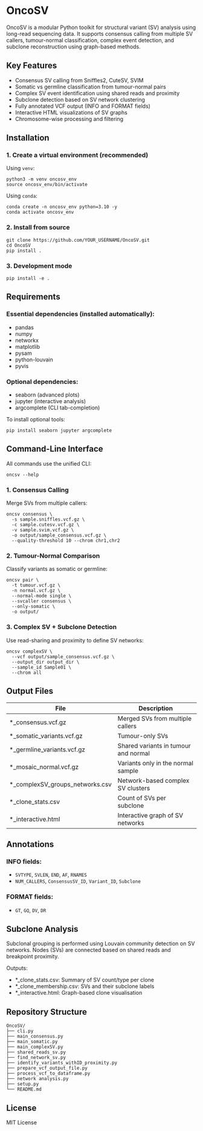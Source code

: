 OncoSV
=======

OncoSV is a modular Python toolkit for structural variant (SV) analysis using long-read sequencing data. It supports consensus calling from multiple SV callers, tumour-normal classification, complex event detection, and subclone reconstruction using graph-based methods.

Key Features
------------

- Consensus SV calling from Sniffles2, CuteSV, SVIM
- Somatic vs germline classification from tumour-normal pairs
- Complex SV event identification using shared reads and proximity
- Subclone detection based on SV network clustering
- Fully annotated VCF output (INFO and FORMAT fields)
- Interactive HTML visualizations of SV graphs
- Chromosome-wise processing and filtering

Installation
------------

### 1. Create a virtual environment (recommended)

Using `venv`:
```
python3 -m venv oncosv_env
source oncosv_env/bin/activate
```

Using `conda`:
```
conda create -n oncosv_env python=3.10 -y
conda activate oncosv_env
```

### 2. Install from source
```
git clone https://github.com/YOUR_USERNAME/OncoSV.git
cd OncoSV
pip install .
```

### 3. Development mode
```
pip install -e .
```

Requirements
------------

### Essential dependencies (installed automatically):
- pandas
- numpy
- networkx
- matplotlib
- pysam
- python-louvain
- pyvis

### Optional dependencies:
- seaborn (advanced plots)
- jupyter (interactive analysis)
- argcomplete (CLI tab-completion)

To install optional tools:
```
pip install seaborn jupyter argcomplete
```

Command-Line Interface
----------------------

All commands use the unified CLI:

```
oncsv --help
```

### 1. Consensus Calling
Merge SVs from multiple callers:
```
oncsv consensus \
  -s sample.sniffles.vcf.gz \
  -c sample.cutesv.vcf.gz \
  -v sample.svim.vcf.gz \
  -o output/sample_consensus.vcf.gz \
  --quality-threshold 10 --chrom chr1,chr2
```

### 2. Tumour-Normal Comparison
Classify variants as somatic or germline:
```
oncsv pair \
  -t tumour.vcf.gz \
  -n normal.vcf.gz \
  --normal-mode single \
  --svcaller consensus \
  --only-somatic \
  -o output/
```

### 3. Complex SV + Subclone Detection
Use read-sharing and proximity to define SV networks:
```
oncsv complexSV \
  --vcf output/sample_consensus.vcf.gz \
  --output_dir output_dir \
  --sample_id Sample01 \
  --chrom all
```

Output Files
------------

| File                                 | Description                              |
|--------------------------------------|------------------------------------------|
| *_consensus.vcf.gz                   | Merged SVs from multiple callers         |
| *_somatic_variants.vcf.gz           | Tumour-only SVs                          |
| *_germline_variants.vcf.gz          | Shared variants in tumour and normal     |
| *_mosaic_normal.vcf.gz              | Variants only in the normal sample       |
| *_complexSV_groups_networks.csv     | Network-based complex SV clusters        |
| *_clone_stats.csv                   | Count of SVs per subclone                |
| *_interactive.html                  | Interactive graph of SV networks         |

Annotations
-----------

### INFO fields:
- `SVTYPE`, `SVLEN`, `END`, `AF`, `RNAMES`
- `NUM_CALLERS`, `ConsensusSV_ID`, `Variant_ID`, `Subclone`

### FORMAT fields:
- `GT`, `GQ`, `DV`, `DR`

Subclone Analysis
-----------------

Subclonal grouping is performed using Louvain community detection on SV networks. Nodes (SVs) are connected based on shared reads and breakpoint proximity.

Outputs:
- *_clone_stats.csv: Summary of SV count/type per clone
- *_clone_membership.csv: SVs and their subclone labels
- *_interactive.html: Graph-based clone visualisation

Repository Structure
--------------------

```
OncoSV/
├── cli.py
├── main_consensus.py
├── main_somatic.py
├── main_complexSV.py
├── shared_reads_sv.py
├── find_network_sv.py
├── identify_variants_withID_proximity.py
├── prepare_vcf_output_file.py
├── process_vcf_to_dataframe.py
├── network analysis.py
├── setup.py
└── README.md
```

License
-------

MIT License
